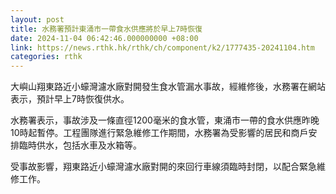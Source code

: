 ```yaml
---
layout: post
title: 水務署預計東涌市一帶食水供應將於早上7時恢復
date: 2024-11-04 06:42:46.000000000 +08:00
link: https://news.rthk.hk/rthk/ch/component/k2/1777435-20241104.htm
categories: rthk
---
```


大嶼山翔東路近小蠔灣濾水廠對開發生食水管漏水事故，經維修後，水務署在網站表示，預計早上7時恢復供水。

水務署表示，事故涉及一條直徑1200毫米的食水管，東涌市一帶的食水供應昨晚10時起暫停。工程團隊進行緊急維修工作期間，水務署為受影響的居民和商戶安排臨時供水，包括水車及水箱等。

受事故影響，翔東路近小蠔灣濾水廠對開的來回行車線須臨時封閉，以配合緊急維修工作。
